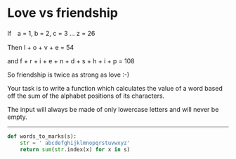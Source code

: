 # Love vs friendship

If　a = 1, b = 2, c = 3 ... z = 26

Then l + o + v + e = 54

and f + r + i + e + n + d + s + h + i + p = 108

So friendship is twice as strong as love :-)

Your task is to write a function which calculates the value of a word based off the sum of the alphabet positions of its characters.

The input will always be made of only lowercase letters and will never be empty.

---

```py
def words_to_marks(s):
    str = ' abcdefghijklmnopqrstuvwxyz'
    return sum(str.index(x) for x in s)
```
